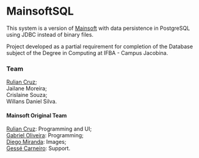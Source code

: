 # MainsoftSQL

This system is a version of <a href="https://github.com/ruliancruz/mainsoft">Mainsoft</a> with data persistence in PostgreSQL using JDBC instead of binary files.

Project developed as a partial requirement for completion of the Database subject of the Degree in Computing at IFBA - Campus Jacobina.

### Team
<a href="https://github.com/ruliancruz">Rulian Cruz</a>;<br>
Jailane Moreira;<br>
Crislaine Souza;<br>
Willans Daniel Silva.<br>

#### Mainsoft Original Team
<a href="https://github.com/ruliancruz">Rulian Cruz</a>: Programming and UI;
<br><a href="https://github.com/gacav-lab">Gabriel Oliveira</a>: Programming;
<br><a href="https://github.com/devdiegomiranda">Diego Miranda</a>: Images;
<br><a href="https://github.com/gessecarneiro">Gessé Carneiro</a>: Support.
